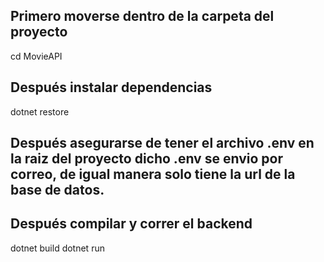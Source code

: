 ## Primero moverse dentro de la carpeta del proyecto
cd MovieAPI

## Después instalar dependencias
dotnet restore

## Después asegurarse de tener el archivo .env en la raiz del proyecto dicho .env se envio por correo, de igual manera solo tiene la url de la base de datos.

## Después compilar y correr el backend
dotnet build
dotnet run
